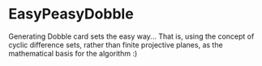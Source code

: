 # EasyPeasyDobble
Generating Dobble card sets the easy way... That is, using the concept of cyclic difference sets, rather than finite projective planes, as the mathematical basis for the algorithm :)
